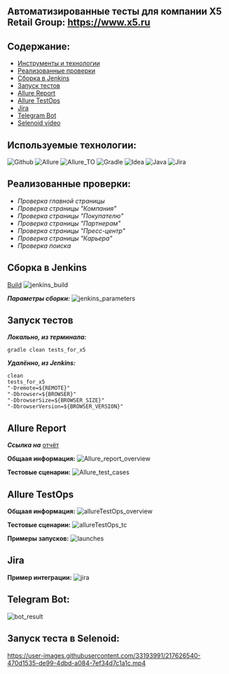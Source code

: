 ## Автоматизированные тесты для компании X5 Retail Group: https://www.x5.ru

## Содержание:
* [Инструменты и технологии](Технологии)
* [Реализованные проверки](https://github.com/evgenyTarasovRepo/X5CompanyProject/blob/master/README.md#%D1%80%D0%B5%D0%B0%D0%BB%D0%B8%D0%B7%D0%BE%D0%B2%D0%B0%D0%BD%D0%BD%D1%8B%D0%B5-%D0%BF%D1%80%D0%BE%D0%B2%D0%B5%D1%80%D0%BA%D0%B8)
* [Сборка в Jenkins](https://github.com/evgenyTarasovRepo/X5CompanyProject/blob/master/README.md#%D1%81%D0%B1%D0%BE%D1%80%D0%BA%D0%B0-%D0%B2-jenkins)
* [Запуск тестов](https://github.com/evgenyTarasovRepo/X5CompanyProject/blob/master/README.md#%D0%B7%D0%B0%D0%BF%D1%83%D1%81%D0%BA-%D1%82%D0%B5%D1%81%D1%82%D0%BE%D0%B2)
* [Allure Report](https://github.com/evgenyTarasovRepo/X5CompanyProject/blob/master/README.md#allure-report)
* [Allure TestOps](https://github.com/evgenyTarasovRepo/X5CompanyProject/blob/master/README.md#allure-testops)
* [Jira](https://github.com/evgenyTarasovRepo/X5CompanyProject/blob/master/README.md#jira)
* [Telegram Bot](https://github.com/evgenyTarasovRepo/X5CompanyProject/blob/master/README.md#telegram-bot)
* [Selenoid video](https://github.com/evgenyTarasovRepo/X5CompanyProject/blob/master/README.md#%D0%B7%D0%B0%D0%BF%D1%83%D1%81%D0%BA-%D1%82%D0%B5%D1%81%D1%82%D0%B0-%D0%B2-selenoid)


## Используемые технологии:
![Github](https://user-images.githubusercontent.com/33193991/217645174-5c7f82cf-039b-46a2-b920-278e51d6235d.svg)
![Allure](https://user-images.githubusercontent.com/33193991/217647882-5bf3780b-c1f8-496e-addd-735d9ec71fbf.svg)
![Allure_TO](https://user-images.githubusercontent.com/33193991/217647919-bc6466d4-af35-406c-ab88-e1282d90f99b.svg)
![Gradle](https://user-images.githubusercontent.com/33193991/217648002-9c051805-7a81-4991-911f-ce89a4674837.svg)
![Idea](https://user-images.githubusercontent.com/33193991/217648101-c28e341f-dd5d-4490-9e39-7a111681a9e2.svg)
![Java](https://user-images.githubusercontent.com/33193991/217648120-50753b8e-795e-4561-b5d7-aa526fea731a.svg)
![Jira](https://user-images.githubusercontent.com/33193991/217648456-e2a5697a-4d43-4c15-885c-fa5703bed28a.svg)




## Реализованные проверки:
- *Проверка главной страницы*
- *Проверка страницы "Компания"*
- *Проверка страницы "Покупателю"*
- *Проверка страницы "Партнерам"*
- *Проверка страницы "Пресс-центр"*
- *Проверка страницы "Карьера"*
- *Проверка поиска*    

## Сборка в Jenkins
[Build](https://jenkins.autotests.cloud/job/eatarasov_x5project/11/)
![jenkins_build](https://user-images.githubusercontent.com/33193991/217621473-d93f9080-63b9-4b1b-919e-3f83303e670a.png)

__*Параметры сборки:*__
![jenkins_parameters](https://user-images.githubusercontent.com/33193991/217621932-3a303704-eefe-46b2-b330-d82ff8257070.png)

## Запуск тестов

__*Локально, из терминала:*__
```
gradle clean tests_for_x5
```

__*Удалённо, из Jenkins:*__
```
clean
tests_for_x5
"-Dremote=${REMOTE}"
"-Dbrowser=${BROWSER}"
"-DbrowserSize=${BROWSER_SIZE}"
"-DbrowserVersion=${BROWSER_VERSION}"
```

## Allure Report
__*Ссылка на*__ [отчёт](https://jenkins.autotests.cloud/job/eatarasov_x5project/11/allure/)

__Общаая информация:__
![Allure_report_overview](https://user-images.githubusercontent.com/33193991/217624029-481594d0-24dc-47a5-8a7f-482c2149c04b.png)

__Тестовые сценарии:__
![Allure_test_cases](https://user-images.githubusercontent.com/33193991/217624244-9ddfd446-4655-4065-b8f5-1f7728aae2c3.png)


## Allure TestOps
__Общаая информация:__
![allureTestOps_overview](https://user-images.githubusercontent.com/33193991/217625514-72feb9ff-5777-43b4-9540-233143852590.png)

__Тестовые сценарии:__
![allureTestOps_tc](https://user-images.githubusercontent.com/33193991/217625551-a80a03df-05eb-4032-a795-8c881524ba37.png)

__Примеры запусков:__
![launches](https://user-images.githubusercontent.com/33193991/217625597-1db4eff9-5106-4508-b94f-48f81eb55e53.png)


## Jira
__Пример интеграции:__
![jira](https://user-images.githubusercontent.com/33193991/217626087-ed6356fc-4da0-4cca-947f-63103a0f4350.png)

## Telegram Bot:
![bot_result](https://user-images.githubusercontent.com/33193991/217626265-9222ab40-c73a-4d7f-9869-a9827fc2a05b.png)

## Запуск теста в Selenoid:
https://user-images.githubusercontent.com/33193991/217626540-470d1535-de99-4dbd-a084-7ef34d7c1a1c.mp4


